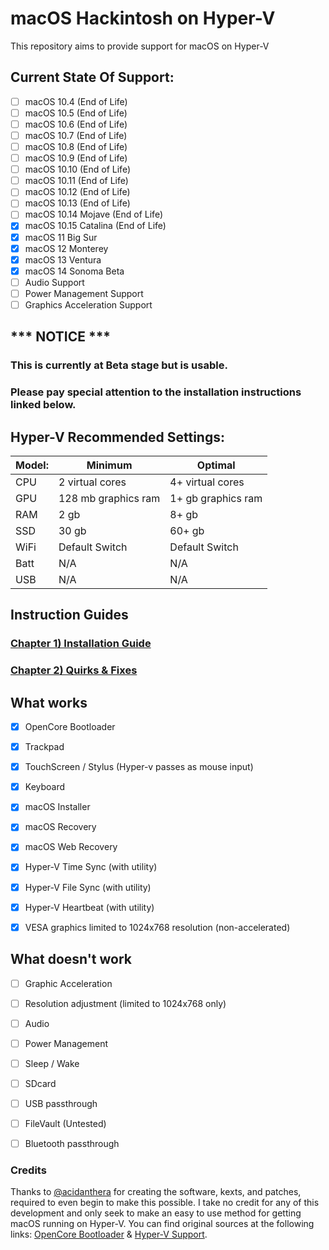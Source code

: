 # macOS Hackintosh on Hyper-V
This repository aims to provide support for macOS on Hyper-V

## Current State Of Support:

- [ ] macOS 10.4 (End of Life)
- [ ] macOS 10.5 (End of Life)
- [ ] macOS 10.6 (End of Life)
- [ ] macOS 10.7 (End of Life)
- [ ] macOS 10.8 (End of Life)
- [ ] macOS 10.9 (End of Life)
- [ ] macOS 10.10 (End of Life)
- [ ] macOS 10.11 (End of Life)
- [ ] macOS 10.12 (End of Life)
- [ ] macOS 10.13 (End of Life)
- [ ] macOS 10.14 Mojave (End of Life)
- [X] macOS 10.15 Catalina (End of Life)
- [X] macOS 11 Big Sur
- [X] macOS 12 Monterey
- [X] macOS 13 Ventura
- [X] macOS 14 Sonoma Beta
- [ ] Audio Support
- [ ] Power Management Support
- [ ] Graphics Acceleration Support

## *** NOTICE ***
### This is currently at Beta stage but is usable. 
### Please pay special attention to the installation instructions linked below.

## Hyper-V Recommended Settings:

| Model: | Minimum | Optimal |
|---|----------|----------|
|CPU| 2 virtual cores | 4+ virtual cores |
|GPU| 128 mb graphics ram | 1+ gb graphics ram |
|RAM| 2 gb | 8+ gb |
|SSD| 30 gb | 60+ gb |
|WiFi| Default Switch | Default Switch |
|Batt| N/A | N/A |
|USB| N/A | N/A |




## Instruction Guides

### [Chapter 1) Installation Guide](https://github.com/balopez83/macOS_On_Hyper-V/blob/main/1-QuickStart.md)
### [Chapter 2) Quirks & Fixes](https://github.com/balopez83/macOS_On_Hyper-V/blob/main/Quirks%26Fixes.md)





## What works 

- [x] OpenCore Bootloader
- [x] Trackpad
- [x] TouchScreen / Stylus (Hyper-v passes as mouse input)
- [x] Keyboard
- [x] macOS Installer
- [x] macOS Recovery
- [x] macOS Web Recovery
- [x] Hyper-V Time Sync (with utility)
- [x] Hyper-V File Sync (with utility)
- [x] Hyper-V Heartbeat (with utility)
- [x] VESA graphics limited to 1024x768 resolution (non-accelerated)



## What doesn't work

- [ ] Graphic Acceleration
- [ ] Resolution adjustment (limited to 1024x768 only)
- [ ] Audio
- [ ] Power Management
- [ ] Sleep / Wake
- [ ] SDcard
- [ ] USB passthrough
- [ ] FileVault (Untested)
- [ ] Bluetooth passthrough


### Credits

Thanks to [@acidanthera](https://github.com/acidanthera) for creating the software, kexts, and patches, required to even begin to make this possible. I take no credit for any of this development and only seek to make an easy to use method for getting macOS running on Hyper-V. You can find original sources at the following links: [OpenCore Bootloader](https://github.com/acidanthera/OpenCorePkg) & [Hyper-V Support](https://github.com/acidanthera/MacHyperVSupport). 
